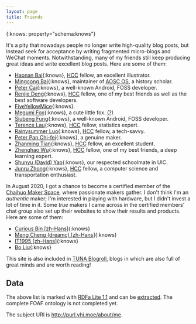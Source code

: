 ```yaml
---
layout: page
title: Friends
---
```


{:knows: property="schema:knows"}
<div resource="http://purl.yhi.moe/about/me" typeof="schema:Person" markdown="1">

It's a pity that nowadays people no longer write high-quality blog posts, but instead seek for acceptance by writing fragmented micro-blogs and WeChat moments. Notwithstanding, many of my friends still keep producing great ideas and write excellent blog posts. Here are some of them:

- [Haonan Bai](https://hoshimi.cn){:knows}, [HCC][hcc] fellow, an excellent illustrator.
- [Mingcong Bai](https://mingcongbai.wtf){:knows}, maintainer of [AOSC OS][aosc], a history scholar.
- [Peter Cai](https://en.typeblog.net){:knows}, a well-known Android, FOSS developer.
- [Renjie Deng](https://www.drjchn.com){:knows}, [HCC][hcc] fellow, one of my best friends as well as the best software developers.
- [FiveYellowMice](https://fiveyellowmice.com){:knows}.
- [Megumi Fox](https://blog.megumifox.com){:knows}, a cute little fox. [(?)](https://blog.megumifox.com/public/about)
- [Siubeng Fung](https://feng.moe){:knows}, a well-known Android, FOSS developer.
- [Terence Lau](https://terenceliu98.github.io){:knows}, [HCC][hcc] fellow, statistics expert.
- [Rainysummer Luo](https://pages.rainysummer.top){:knows}, [HCC][hcc] fellow, a tech-savvy.
- [Peter Pan Chi-fei](https://panzhifei.fun){:knows}, a genuine maker.
- [Zhanming Tian](https://hixiaotian.com){:knows}, [HCC][hcc] fellow, an excellent student.
- [Zhenghao Wu](https://ecwuuuuu.com){:knows}, [HCC][hcc] fellow, one of my best friends, a deep learning expert.
- [Shunyu (David) Yao](https://davidyao1518.github.io){:knows}, our respected schoolmate in UIC.
- [Junru Zhong](https://junru.dev){:knows}, [HCC][hcc] fellow, a computer science and transportation enthusiast.

In August 2020, I got a chance to become a certified member of the [Chaihuo Maker Space](https://www.chaihuo.org/), where passionate makers gather. I don't think I'm an _authentic_ maker; I'm interested in playing with hardware, but I didn't invest a lot of time in it. Some _true_ makers I came across in the certified members' chat group also set up their websites to show their results and products. Here are some of them:

- [Curious Bin \[zh-Hans\]](http://www.haoqiabin.cn){:knows}
- [Meng Cheng (dreamc) \[zh-Hans\]](https://www.dreamcstudio.cn){:knows}
- [IT1995 \[zh-Hans\]](http://www.it1995.cn){:knows}
- [Bo Liu](https://blogs.oopswow.com){:knows}

This site is also included in [TUNA Blogroll](https://github.com/tuna/blogroll#lists), blogs in which are also full of great minds and are worth reading!

</div>

## Data

The above list is marked with [RDFa Lite 1.1][rdfalite11] and can be [extracted][tryxdata]. The complete FOAF ontology is not completed yet.

The subject URI is <http://purl.yhi.moe/about/me>.

[aosc]: https://aosc.io/
[hcc]: https://uichcc.com/
[tryxdata]: https://www.w3.org/2012/pyRdfa/
[rdfalite11]: https://www.w3.org/TR/2015/REC-rdfa-lite-20150317/
